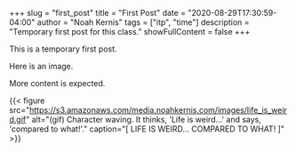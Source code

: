 +++
slug = "first_post"
title = "First Post"
date = "2020-08-29T17:30:59-04:00"
author = "Noah Kernis"
tags = ["itp", "time"]
description = "Temporary first post for this class."
showFullContent = false
+++

This is a temporary first post. 

Here is an image. 

More content is expected.

{{< figure src="https://s3.amazonaws.com/media.noahkernis.com/images/life_is_weird.gif" alt="(gif) Character waving. It thinks, 'Life is weird...' and says, 'compared to what!'." caption="[ LIFE IS WEIRD... COMPARED TO WHAT! ]" >}}